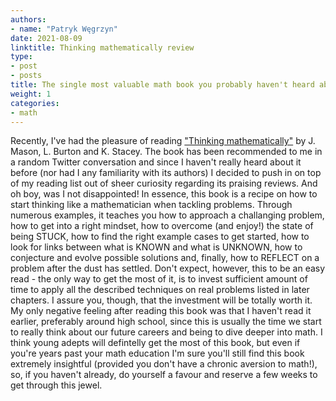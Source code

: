 ```yaml
---
authors:
- name: "Patryk Węgrzyn"
date: 2021-08-09
linktitle: Thinking mathematically review
type:
- post 
- posts
title: The single most valuable math book you probably haven't heard about
weight: 1
categories:
- math
---
```


Recently, I've had the pleasure of reading ["Thinking mathematically"](https://www.amazon.com/Thinking-Mathematically-2nd-J-Mason/dp/0273728911/ref=sr_1_2?dchild=1&keywords=thinking+mathematically&qid=1628519325&sr=8-2) by J. Mason, L. Burton and K. Stacey. The book has been recommended to me in a random Twitter conversation and since I haven't really heard about it before (nor had I any familiarity with its authors) I decided to push in on top of my reading list out of sheer curiosity regarding its
praising reviews. And oh boy, was I not disappointed! In essence, this book is a recipe on how to start thinking like a mathematician when tackling problems. Through numerous examples, it teaches you how to approach a challanging problem, how to get into a
right mindset, how to overcome (and enjoy!) the state of being STUCK, how to find the right example cases to get started, how to look for links between what is KNOWN and what is UNKNOWN, how to conjecture and evolve possible solutions and, finally,
how to REFLECT on a problem after the dust has settled. Don't expect, however, this to be an easy read - the only way to get the most of it, is to invest sufficient amount of time to apply all the described techniques on real problems listed in later chapters. I assure you, though, that the investment will be totally worth it. My only negative feeling after reading this book was that I haven't read it earlier, preferably around high school, since this is usually the time we start to really
think about our future careers and being to dive deeper into math. I think young adepts will defintelly get the most of this book, but even if you're years past your math education I'm sure you'll still find this book extremely insightful (provided you don't have a chronic aversion to math!), so, if you haven't already, do yourself a favour and reserve a few weeks to get through this jewel.